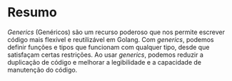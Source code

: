 # Resumo

_Generics_ (Genéricos) são um recurso poderoso que nos permite escrever código mais flexível e reutilizável em Golang. Com _generics_, podemos definir funções e tipos que funcionam com qualquer tipo, desde que satisfaçam certas restrições. Ao usar _generics_, podemos reduzir a duplicação de código e melhorar a legibilidade e a capacidade de manutenção do código.

